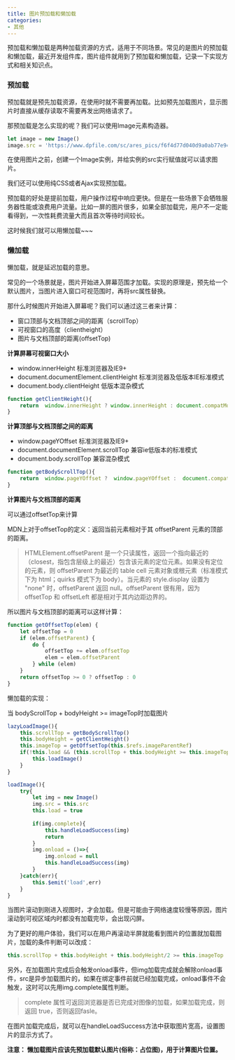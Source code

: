 ```yaml
---
title: 图片预加载和懒加载
categories:
- 其他
---
```


预加载和懒加载是两种加载资源的方式，适用于不同场景。常见的是图片的预加载和懒加载，最近开发组件库，图片组件就用到了预加载和懒加载，记录一下实现方式和相关知识点。

<!--more-->

### 预加载

预加载就是预先加载资源，在使用时就不需要再加载。比如预先加载图片，显示图片时直接从缓存读取不需要再发出网络请求了。

那预加载是怎么实现的呢？我们可以使用Image元素构造器。

```javascript
let image = new Image()
image.src = 'https://www.dpfile.com/sc/ares_pics/f6f4d77d040d9a0ab77e94059d1772c8.png'
```
在使用图片之前，创建一个Image实例，并给实例的src实行赋值就可以请求图片。

我们还可以使用纯CSS或者Ajax实现预加载。

预加载的好处是提前加载，用户操作过程中响应更快。但是在一些场景下会牺牲服务器性能或浪费用户流量。比如一屏的图片很多，如果全部加载完，用户不一定能看得到，一次性耗费流量大而且首次等待时间较长。

这时候我们就可以用懒加载~~~


### 懒加载
懒加载，就是延迟加载的意思。

常见的一个场景就是，图片开始进入屏幕范围才加载。实现的原理是，预先给一个默认图片，当图片进入窗口可视范围时，再将src属性替换。

那什么时候图片开始进入屏幕呢？我们可以通过这三者来计算：
 
- 窗口顶部与文档顶部之间的距离（scrollTop）
- 可视窗口的高度（clientheight）
- 图片与文档顶部的距离(offsetTop)

**计算屏幕可视窗口大小**

- window.innerHeight 标准浏览器及IE9+ 
- document.documentElement.clientHeight 标准浏览器及低版本IE标准模式 
- document.body.clientHeight  低版本混杂模式

```javascript
function getClientHeight(){
    return  window.innerHeight ? window.innerHeight : document.compatMode === 'BackCompat' ? document.body.clientHeight : document.documentElement.clientHeight
}
```

**计算顶部与文档顶部之间的距离**

- window.pageYOffset 标准浏览器及IE9+ 
- document.documentElement.scrollTop 兼容ie低版本的标准模式 
- document.body.scrollTop 兼容混杂模式

```javascript
function getBodyScrollTop(){
    return  window.pageYOffset ?  window.pageYOffset :  document.compatMode === 'BackCompat' ? document.body.scrollTop : document.documentElement.scrollTop
}
```

**计算图片与文档顶部的距离**

可以通过offsetTop来计算

MDN上对于offsetTop的定义：返回当前元素相对于其 offsetParent 元素的顶部的距离。
>HTMLElement.offsetParent 是一个只读属性，返回一个指向最近的（closest，指包含层级上的最近）包含该元素的定位元素。如果没有定位的元素，则 offsetParent 为最近的 table cell 元素对象或根元素（标准模式下为 html；quirks 模式下为 body）。当元素的 style.display 设置为 "none" 时，offsetParent 返回 null。offsetParent 很有用，因为 offsetTop 和 offsetLeft 都是相对于其内边距边界的。

所以图片与文档顶部的距离可以这样计算：

```javascript
function getOffsetTop(elem) {
    let offsetTop = 0
    if (elem.offsetParent) {
        do {
            offsetTop += elem.offsetTop
            elem = elem.offsetParent
        } while (elem)
    }
    return offsetTop >= 0 ? offsetTop : 0
}
```

懒加载的实现：

当 bodyScrollTop + bodyHeight >= imageTop时加载图片

```javascript
lazyLoadImage(){
    this.scrollTop = getBodyScrollTop()
    this.bodyHeight = getClientHeight()
    this.imageTop = getOffsetTop(this.$refs.imageParentRef)
    if(!this.load && (this.scrollTop + this.bodyHeight >= this.imageTop)){
        this.loadImage()
    }
}

loadImage(){
    try{
        let img = new Image()
        img.src = this.src
        this.load = true
        
        if(img.complete){
            this.handleLoadSuccess(img)
            return
        }
        img.onload = ()=>{
            img.onload = null
            this.handleLoadSuccess(img)
        }
    }catch(err){
        this.$emit('load',err)
    }
}
```

当图片滚动到刚进入视图时，才会加载。但是可能由于网络速度较慢等原因，图片滚动到可视区域内时都没有加载完毕，会出现闪屏。

为了更好的用户体验，我们可以在用户再滚动半屏就能看到图片的位置就加载图片，加载的条件判断可以改成：

```javascript
this.scrollTop + this.bodyHeight + this.bodyHeight/2 >= this.imageTop
```

另外，在加载图片完成后会触发onload事件，但img加载完成就会解除onload事件，src是异步加载图片的，如果在绑定事件前就已经加载完成，onload事件不会触发，这时可以先用img.complete属性判断。

>complete 属性可返回浏览器是否已完成对图像的加载，如果加载完成，则返回 true，否则返回fasle。

在图片加载完成后，就可以在handleLoadSuccess方法中获取图片宽高，设置图片的显示方式了。

**注意： 懒加载图片应该先预加载默认图片(俗称：占位图)，用于计算图片位置。**
